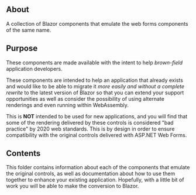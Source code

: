 ## About

A collection of Blazor components that emulate the web forms components of the same name.

## Purpose

These components are made available with the intent to help _brown-field_ application developers.

These components are intended to help an application that already exists and would like to be able to migrate
it _more easily and without a complete rewrite_ to the latest version of Blazor so that you can extend your support
opportunities as well as consider the possibility of using alternate renderings and even running within WebAssembly.

This is __NOT__ intended to be used for new applications, and you will find that some of the rendering delivered by
these controls is considered "bad practice" by 2020 web standards.  This is by design in order to ensure compatibility
with the original controls delivered with ASP.NET Web Forms.

## Contents

This folder contains information about each of the components that emulate the original controls, as well as
documentation about how to use them together to enhance your existing application.  Hopefully, with a little bit of
work you will be able to make the conversion to Blazor.
